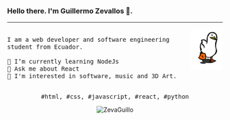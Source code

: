 ### Hello there. I'm Guillermo Zevallos 👋.
---
<p>
  <img src="https://github.com/ZevaGuillo/ZevaGuillo/blob/main/pa.gif?raw=true" align="right" width="15%"/>
  <samp>
    <br>I am a web developer and software engineering student from Ecuador.
    <br>
    <br>🔹 I’m currently learning NodeJs
    <br>🔹 Ask me about React
    <br>🔹 I'm interested in software, music and 3D Art.
    </samp>
   <br>
  <br>
  <p align="center">
    <samp>
      #html, #css, #javascript, #react, #python
     </samp>
    <br>
  </p>
  
  <p align="center"> <img src="https://komarev.com/ghpvc/?username=ZevaGuillo&label=Profile%20views&color=0e75b6&style=flat" alt="ZevaGuillo" /> </p>
</p>




